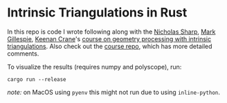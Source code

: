 # Intrinsic Triangulations in Rust

In this repo is code I wrote following along with the [Nicholas Sharp](https://nmwsharp.com/), [Mark Gillespie](https://markjgillespie.com/), [Keenan Crane](http://keenan.is/here)'s [course on geometry processing with intrinsic triangulations](https://www.youtube.com/watch?v=gcRDdYrgOhg). Also check out the [course repo](https://github.com/nmwsharp/intrinsic-triangulations-tutorial), which has more detailed comments.

To visualize the results (requires numpy and polyscope), run:
```shell
cargo run --release
```
*note:* on MacOS using `pyenv` this might not run due to using `inline-python`.
